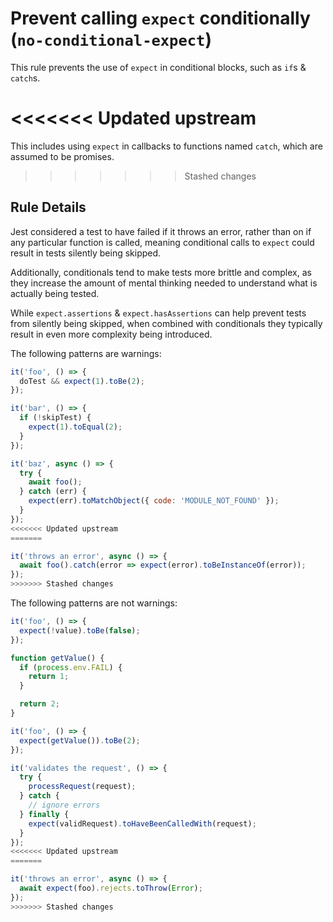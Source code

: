 # Prevent calling `expect` conditionally (`no-conditional-expect`)

This rule prevents the use of `expect` in conditional blocks, such as `if`s &
`catch`s.

<<<<<<< Updated upstream
=======
This includes using `expect` in callbacks to functions named `catch`, which are
assumed to be promises.

>>>>>>> Stashed changes
## Rule Details

Jest considered a test to have failed if it throws an error, rather than on if
any particular function is called, meaning conditional calls to `expect` could
result in tests silently being skipped.

Additionally, conditionals tend to make tests more brittle and complex, as they
increase the amount of mental thinking needed to understand what is actually
being tested.

While `expect.assertions` & `expect.hasAssertions` can help prevent tests from
silently being skipped, when combined with conditionals they typically result in
even more complexity being introduced.

The following patterns are warnings:

```js
it('foo', () => {
  doTest && expect(1).toBe(2);
});

it('bar', () => {
  if (!skipTest) {
    expect(1).toEqual(2);
  }
});

it('baz', async () => {
  try {
    await foo();
  } catch (err) {
    expect(err).toMatchObject({ code: 'MODULE_NOT_FOUND' });
  }
});
<<<<<<< Updated upstream
=======

it('throws an error', async () => {
  await foo().catch(error => expect(error).toBeInstanceOf(error));
});
>>>>>>> Stashed changes
```

The following patterns are not warnings:

```js
it('foo', () => {
  expect(!value).toBe(false);
});

function getValue() {
  if (process.env.FAIL) {
    return 1;
  }

  return 2;
}

it('foo', () => {
  expect(getValue()).toBe(2);
});

it('validates the request', () => {
  try {
    processRequest(request);
  } catch {
    // ignore errors
  } finally {
    expect(validRequest).toHaveBeenCalledWith(request);
  }
});
<<<<<<< Updated upstream
=======

it('throws an error', async () => {
  await expect(foo).rejects.toThrow(Error);
});
>>>>>>> Stashed changes
```
